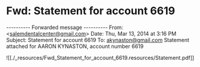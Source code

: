 # Fwd: Statement for account 6619

\---------- Forwarded message ----------
From: <[salemdentalcenter@gmail.com](mailto:salemdentalcenter@gmail.com)\>
Date: Thu, Mar 13, 2014 at 3:16 PM
Subject: Statement for account 6619
To: [akynaston@gmail.com](mailto:akynaston@gmail.com)
Statement attached for AARON KYNASTON, account number 6619

![[./_resources/Fwd_Statement_for_account_6619.resources/Statement.pdf]]
